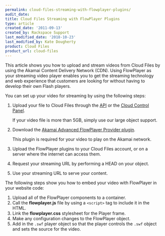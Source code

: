 ```yaml
---
permalink: cloud-files-streaming-with-flowplayer-plugins/
audit_date:
title: Cloud Files Streaming with FlowPlayer Plugins
type: article
created_date: '2011-09-13'
created_by: Rackspace Support
last_modified_date: '2018-10-23'
last_modified_by: Kate Dougherty
product: Cloud Files
product_url: cloud-files
---
```


This article shows you how to upload and stream videos from Cloud Files by
using the Akamai Content Delivery Network (CDN). Using FlowPlayer as your
streaming video player enables you to get the streaming technology and web
experience that customers are looking for without having to develop their own
Flash players.

You can set up your video for streaming by using the following steps:

1. Upload your file to Cloud Files through the
   [API](https://developer.rackspace.com/docs/cloud-files/v1/) or the [Cloud
   Control Panel](http://login.rackspace.com/).

    If your video file is more than 5GB, simply use our large object support.

2.  Download the [Akamai Advanced FlowPlayer Provider
    plugin](http://mediapm.edgesuite.net/flow/).

     This plugin is required for your video to play on the Akamai network.

3.  Upload the FlowPlayer plugins to your Cloud Files account, or on a
    server where the internet can access them.

4.  Request your streaming URL by performing a HEAD on your object.

5.  Use your streaming URL to serve your content.

The following steps show you how to embed your video with FlowPlayer in your
website code:

1.  Upload all of the FlowPlayer components to a container.
2.  Call the **flowplayer.js** file by using a `<script>` tag to include it
    in the HTML.
3.  Link the **flowplayer.css** stylesheet for the Player frame.
4.  Make any configuration changes to the FlowPlayer object.
5.  Add in the `.swf` player object so that the player controls the `.swf`
    object and sets the source for the video.
